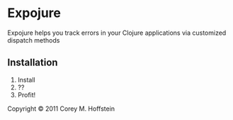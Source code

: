 # Expojure

Expojure helps you track errors in your Clojure applications via customized dispatch methods

## Installation

1. Install
2. ??
3. Profit!

Copyright © 2011 Corey M. Hoffstein